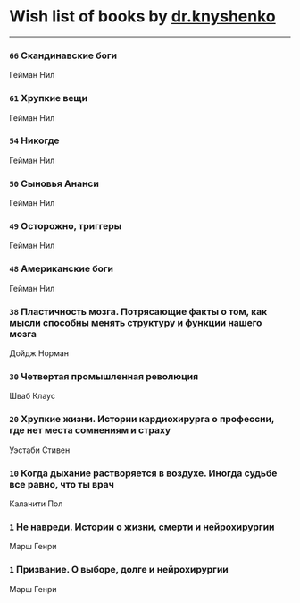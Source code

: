 # Wish list of books by [dr.knyshenko](http://vk.com/id135846026)
---

### `66` Скандинавские боги
Гейман Нил

### `61` Хрупкие вещи
Гейман Нил

### `54` Никогде
Гейман Нил

### `50` Сыновья Ананси
Гейман Нил

### `49` Осторожно, триггеры
Гейман Нил

### `48` Американские боги
Гейман Нил

### `38` Пластичность мозга. Потрясающие факты о том, как мысли способны менять структуру и функции нашего мозга
Дойдж Норман

### `30` Четвертая промышленная революция
Шваб Клаус

### `20` Хрупкие жизни. Истории кардиохирурга о профессии, где нет места сомнениям и страху
Уэстаби Стивен

### `10` Когда дыхание растворяется в воздухе. Иногда судьбе все равно, что ты врач
Каланити Пол

### `1` Не навреди. Истории о жизни, смерти и нейрохирургии
Марш Генри

### `1` Призвание. О выборе, долге и нейрохирургии
Марш Генри

